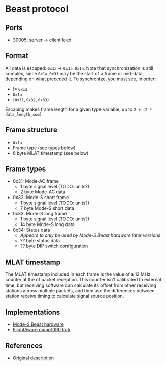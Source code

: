 # Beast protocol

## Ports

* 30005: server -> client feed

## Format

All data is escaped: `0x1a` -> `0x1a 0x1a`. Note that synchronization is still
complex, since `0x1a 0x31` may be the start of a frame or mid-data, depending
on what preceded it. To synchronize, you must see, in order:
* != `0x1a`
* `0x1a`
* {`0x31`, `0x32`, `0x33`}

Escaping makes frame length for a given type variable, up to
`2 + (2 * data_length_sum)`


## Frame structure
* `0x1a`
* Frame type (see types below)
* 6 byte MLAT timestamp (see below)
  

## Frame types
* 0x31: Mode-AC frame
  * 1 byte signal level (TODO: units?)
  * 2 byte Mode-AC data
* 0x32: Mode-S short frame
  * 1 byte signal level (TODO: units?)
  * 7 byte Mode-S short data
* 0x33: Mode-S long frame
  * 1 byte signal level (TODO: units?)
  * 14 byte Mode-S long data
* 0x34: Status data
  * *Appears to only be used by Mode-S Beast hardware later versions*
  * ?? byte status data
  * ?? byte DIP switch configuration


## MLAT timestamp
The MLAT timestamp included in each frame is the value of a 12 MHz counter at
the of packet reception. This counter isn't calibrated to external time, but
receiving software can calculate its offset from other receiving stations
across multiple packets, and then use the differences between station receive
timing to calculate signal source position.


## Implementations

* [Mode-S Beast hardware](http://modesbeast.com/scope.html)
* [FlightAware dump1090 fork](https://flightaware.com/adsb/piaware/install)

## References

* [Original description](http://wiki.modesbeast.com/Mode-S_Beast:Data_Output_Formats)
